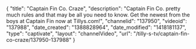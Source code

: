 {
    "title": "Captain Fin Co. Craze",
    "description": "Captain Fin Co. pretty much rules and that may be all you need to know. Get the newest from the boys at Captain Fin now at Tillys.com!",
    "channelid": "137950",
    "videoid": "137988",
    "date_created": "1388828964",
    "date_modified": "1418181137",
    "type": "captivate",
    "layout": "channelVideo",
    "url": "\/tilly-s-tv\/captain-fin-co-craze\/137950-137988"
}